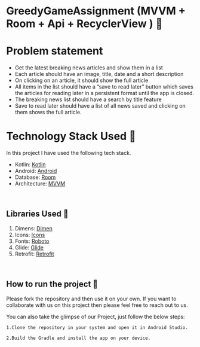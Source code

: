# GreedyGameAssignment (MVVM + Room + Api + RecyclerView ) 📱

# Problem statement
-  Get the latest breaking news articles and show them in a list
-  Each article should have an image, title, date and a short description
-  On clicking on an article, it should show the full article
- All items in the list should have a “save to read later” button which saves the articles
  for reading later in a persistent format until the app is closed.
- The breaking news list should have a search by title feature
- Save to read later should have a list of all news saved and clicking on them shows
the full article.

# Technology Stack Used 📲

In this project I have used the following tech stack.

- Kotlin: [Kotlin](https://kotlinlang.org/)
- Android: [Android](https://developer.android.com/docs)
- Database: [Room](https://developer.android.com/jetpack/androidx/releases/room?gclid=Cj0KCQjw9O6HBhCrARIsADx5qCTttaWJvYj5C1WHEs88mfCvHUdl448NG5EyRu1siz7Ymut_ckzp6m8aAt6BEALw_wcB&gclsrc=aw.ds)
- Architecture: [MVVM](https://developer.android.com/jetpack/guide)

<br>

## Libraries Used 🌟

1. Dimens: [Dimen](https://github.com/intuit/sdp)
2. Icons: [Icons](https://www.flaticon.com/)
3. Fonts: [Roboto](https://fonts.google.com/specimen/Roboto)
4. Glide: [Glide](https://github.com/bumptech/glide)
5. Retrofit: [Retrofit](https://square.github.io/retrofit/)


<br>

## How to run the project 📑

Please fork the repository and then use it on your own. If you want to collaborate with us on this project then please feel free to reach out to us.

You can also take the glimpse of our Project, just follow the below steps:

    1.Clone the repository in your system and open it in Android Studio.

    2.Build the Gradle and install the app on your device.
<br>

 

<br>
